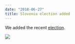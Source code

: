 ```yaml
---
date: "2018-06-27"
title: Slovenia election added
---
```


We added the recent [election](http://www.parlgov.org/explore/svn/election/2018-06-03/).

![](/images/parliament-sweden.jpg)
